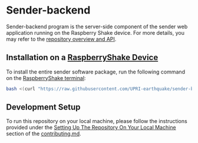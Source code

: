 # Sender-backend
Sender-backend program is the server-side component of the sender web application running on the Raspberry Shake device. For more details, you may refer to the [repository overview and API](https://upri-earthquake.github.io).  

## Installation on a [RaspberryShake Device](https://shop.raspberryshake.org/)
To install the entire sender software package, run the following command on the [RaspberryShake terminal](https://manual.raspberryshake.org/ssh.html):
```bash
bash <(curl "https://raw.githubusercontent.com/UPRI-earthquake/sender-backend/main/install.sh")
```

## Development Setup
To run this repository on your local machine, please follow the instructions provided under the [Setting Up The Repository On Your Local Machine](CONTRIBUTING.md#setting-up-the-repository-on-your-local-machine) section of the [contributing.md](CONTRIBUTING.md).

